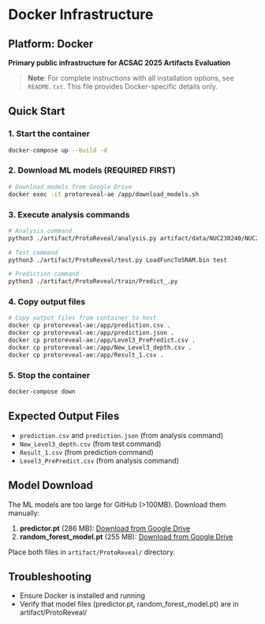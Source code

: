 # Docker Infrastructure

## Platform: Docker
**Primary public infrastructure for ACSAC 2025 Artifacts Evaluation**

> **Note**: For complete instructions with all installation options, see `README.txt`. This file provides Docker-specific details only.

## Quick Start

### 1. Start the container
```bash
docker-compose up --build -d
```

### 2. Download ML models (REQUIRED FIRST)
```bash
# Download models from Google Drive
docker exec -it protoreveal-ae /app/download_models.sh
```

### 3. Execute analysis commands
```bash
# Analysis command
python3 ./artifact/ProtoReveal/analysis.py artifact/data/NUC230240/NUC240_ADC_Median_Filter.bin armcortexm predict 0x40000000 0x5FFFFFFF

# Test command
python3 ./artifact/ProtoReveal/test.py LoadFuncToSRAM.bin test

# Prediction command
python3 ./artifact/ProtoReveal/train/Predict_.py
```

### 4. Copy output files
```bash
# Copy output files from container to host
docker cp protoreveal-ae:/app/prediction.csv .
docker cp protoreveal-ae:/app/prediction.json .
docker cp protoreveal-ae:/app/Level3_PrePredict.csv .
docker cp protoreveal-ae:/app/New_Level3_depth.csv .
docker cp protoreveal-ae:/app/Result_1.csv .
```

### 5. Stop the container
```bash
docker-compose down
```

## Expected Output Files
- `prediction.csv` and `prediction.json` (from analysis command)
- `New_Level3_depth.csv` (from test command)
- `Result_1.csv` (from prediction command)
- `Level3_PrePredict.csv` (from analysis command)

## Model Download

The ML models are too large for GitHub (>100MB). Download them manually:

1. **predictor.pt** (286 MB): [Download from Google Drive](https://drive.google.com/file/d/1a5RdhCNvRFBgp9cJAjXggrC-Rr7xhbx2/view?usp=sharing)
2. **random_forest_model.pt** (255 MB): [Download from Google Drive](https://drive.google.com/file/d/18uyO3lZ8Z8mAsYmhObMEYtBm0BZ4cog1/view?usp=sharing)

Place both files in `artifact/ProtoReveal/` directory.


## Troubleshooting
- Ensure Docker is installed and running
- Verify that model files (predictor.pt, random_forest_model.pt) are in artifact/ProtoReveal/
